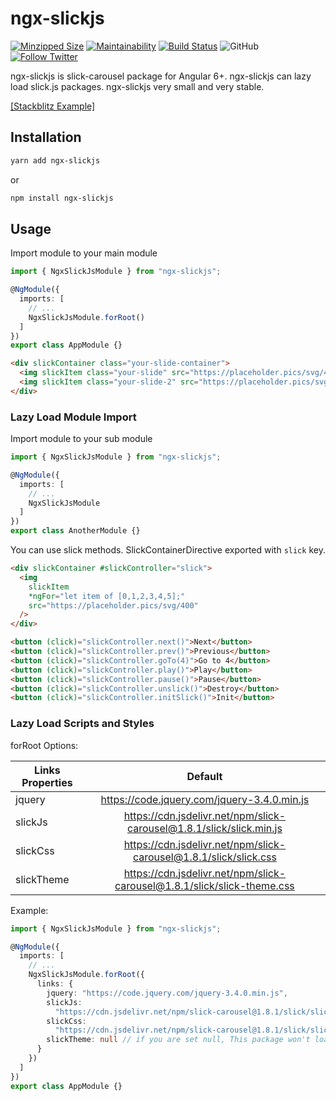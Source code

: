 # ngx-slickjs

[![Minzipped Size](https://badgen.net/bundlephobia/minzip/ngx-slickjs)](https://bundlephobia.com/result?p=ngx-slickjs@1.0.2)
[![Maintainability](https://api.codeclimate.com/v1/badges/822ebfba446c893a385a/maintainability)](https://codeclimate.com/github/mehmet-erim/ngx-slickjs/maintainability)
[![Build Status](https://travis-ci.org/mehmet-erim/ngx-slickjs.svg?branch=master)](https://travis-ci.org/mehmet-erim/ngx-slickjs)
![GitHub](https://img.shields.io/github/license/mehmet-erim/ngx-slickjs.svg)
[![Follow Twitter](https://img.shields.io/twitter/follow/mehmterim.svg?label=Follow)](https://twitter.com/mehmterim)

<!-- [Codecov](https://img.shields.io/codecov/c/gh/mehmet-erim/ngx-slickjs.svg) -->

ngx-slickjs is slick-carousel package for Angular 6+. ngx-slickjs can lazy load slick.js packages. ngx-slickjs very small and very stable.

[[Stackblitz Example]](https://twitter.com/mehmterim)

## Installation

```bash
yarn add ngx-slickjs
```

or

```bash
npm install ngx-slickjs
```

## Usage

Import module to your main module

```typescript
import { NgxSlickJsModule } from "ngx-slickjs";

@NgModule({
  imports: [
    // ...
    NgxSlickJsModule.forRoot()
  ]
})
export class AppModule {}
```

```html
<div slickContainer class="your-slide-container">
  <img slickItem class="your-slide" src="https://placeholder.pics/svg/400" />
  <img slickItem class="your-slide-2" src="https://placeholder.pics/svg/400" />
</div>
```

### Lazy Load Module Import

Import module to your sub module

```typescript
import { NgxSlickJsModule } from "ngx-slickjs";

@NgModule({
  imports: [
    // ...
    NgxSlickJsModule
  ]
})
export class AnotherModule {}
```

You can use slick methods. SlickContainerDirective exported with `slick` key.

```html
<div slickContainer #slickController="slick">
  <img
    slickItem
    *ngFor="let item of [0,1,2,3,4,5];"
    src="https://placeholder.pics/svg/400"
  />
</div>

<button (click)="slickController.next()">Next</button>
<button (click)="slickController.prev()">Previous</button>
<button (click)="slickController.goTo(4)">Go to 4</button>
<button (click)="slickController.play()">Play</button>
<button (click)="slickController.pause()">Pause</button>
<button (click)="slickController.unslick()">Destroy</button>
<button (click)="slickController.initSlick()">Init</button>
```

### Lazy Load Scripts and Styles

forRoot Options:

| Links Properties |                                 Default                                 |
| ---------------- | :---------------------------------------------------------------------: |
| jquery           |               https://code.jquery.com/jquery-3.4.0.min.js               |
| slickJs          |  https://cdn.jsdelivr.net/npm/slick-carousel@1.8.1/slick/slick.min.js   |
| slickCss         |    https://cdn.jsdelivr.net/npm/slick-carousel@1.8.1/slick/slick.css    |
| slickTheme       | https://cdn.jsdelivr.net/npm/slick-carousel@1.8.1/slick/slick-theme.css |

Example:

```typescript
import { NgxSlickJsModule } from "ngx-slickjs";

@NgModule({
  imports: [
    // ...
    NgxSlickJsModule.forRoot({
      links: {
        jquery: "https://code.jquery.com/jquery-3.4.0.min.js",
        slickJs:
          "https://cdn.jsdelivr.net/npm/slick-carousel@1.8.1/slick/slick.min.js",
        slickCss:
          "https://cdn.jsdelivr.net/npm/slick-carousel@1.8.1/slick/slick.css",
        slickTheme: null // if you are set null, This package won't load
      }
    })
  ]
})
export class AppModule {}
```
